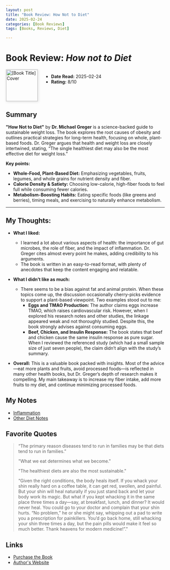 ```yaml
---
layout: post
title: "Book Review: How Not to Diet"
date: 2025-02-24
categories: [Book Reviews]
tags: [Books, Reviews, Diet]

---
```


# Book Review: *How not to Diet*

<div style="display: flex; align-items: flex-start; gap: 20px;">
  <div style="flex: 0 0 auto; width: 100px; height: auto;">
    <img src="https://i.imgur.com/RkCUjay.jpeg" alt="[Book Title] Cover" style="width: 100px; height: auto; border: 1px solid #ddd; box-shadow: 2px 2px 8px rgba(0, 0, 0, 0.1);">
  </div>
  <div style="flex: 1;">
    <ul>
      <li><strong>Date Read:</strong> 2025-02-24 </li>
      <li><strong>Rating:</strong> 8/10</li>
    </ul>
  </div>
</div>

## Summary

**"How Not to Diet"** by **Dr. Michael Greger** is a science-backed guide to sustainable weight loss. The book explores the root causes of obesity and outlines practical strategies for long-term health, focusing on whole, plant-based foods. Dr. Greger argues that health and weight loss are closely intertwined, stating, “The single healthiest diet may also be the most effective diet for weight loss.”

**Key points:**

- **Whole-Food, Plant-Based Diet:** Emphasizing vegetables, fruits, legumes, and whole grains for nutrient density and fiber.
- **Calorie Density & Satiety:** Choosing low-calorie, high-fiber foods to feel full while consuming fewer calories.
- **Metabolism-Boosting Habits:** Eating specific foods (like greens and berries), timing meals, and exercising to naturally enhance metabolism.



---

## My Thoughts:

- **What I liked:**
	- I learned a lot about various aspects of health: the importance of gut microbes, the role of fiber, and the impact of inflammation. Dr. Greger cites almost every point he makes, adding credibility to his arguments.   
  - The book is written in an easy-to-read format, with plenty of anecdotes that keep the content engaging and relatable.
  
- **What I didn’t like as much:**
    - There seems to be a bias against fat and animal protein. When these topics come up, the discussion occasionally cherry-picks evidence to support a plant-based viewpoint. Two examples stood out to me:
        - **Eggs and TMAO Production:** The author claims eggs increase TMAO, which raises cardiovascular risk. However, when I explored his research notes and other studies, the linkage appeared weak and not thoroughly studied. Despite this, the book strongly advises against consuming eggs.
        - **Beef, Chicken, and Insulin Response:** The book states that beef and chicken cause the same insulin response as pure sugar. When I reviewed the referenced study (which had a small sample size of just seven people), the claim didn’t align with the study’s summary.
    
- **Overall:** This is a valuable book packed with insights. Most of the advice—eat more plants and fruits, avoid processed foods—is reflected in many other health books, but Dr. Greger’s depth of research makes it compelling. My main takeaway is to increase my fiber intake, add more fruits to my diet, and continue minimizing processed foods.



## My Notes

- [Inflammation](https://rishisareen.com/blog/general/HNTD-AntiInflammatory.html)
- [Other Diet Notes](https://rishisareen.com/blog/general/HNTD-DietContd.html)

## Favorite Quotes

> “The primary reason diseases tend to run in families may be that diets tend to run in families.”
> 
> "What we eat determines what we become."
> 
> "The healthiest diets are also the most sustainable."
> 
> “Given the right conditions, the body heals itself. If you whack your shin really hard on a coffee table, it can get red, swollen, and painful. But your shin will heal naturally if you just stand back and let your body work its magic. But what if you kept whacking it in the same place three times a day—say, at breakfast, lunch, and dinner? It would never heal. You could go to your doctor and complain that your shin hurts. “No problem,” he or she might say, whipping out a pad to write you a prescription for painkillers. You’d go back home, still whacking your shin three times a day, but the pain pills would make it feel so much better. Thank heavens for modern medicine!”."

## Links
- [Purchase the Book](https://amzn.in/d/0Lwakhj)
- [Author's Website](https://nutritionfacts.org/book/how-not-to-diet/)





